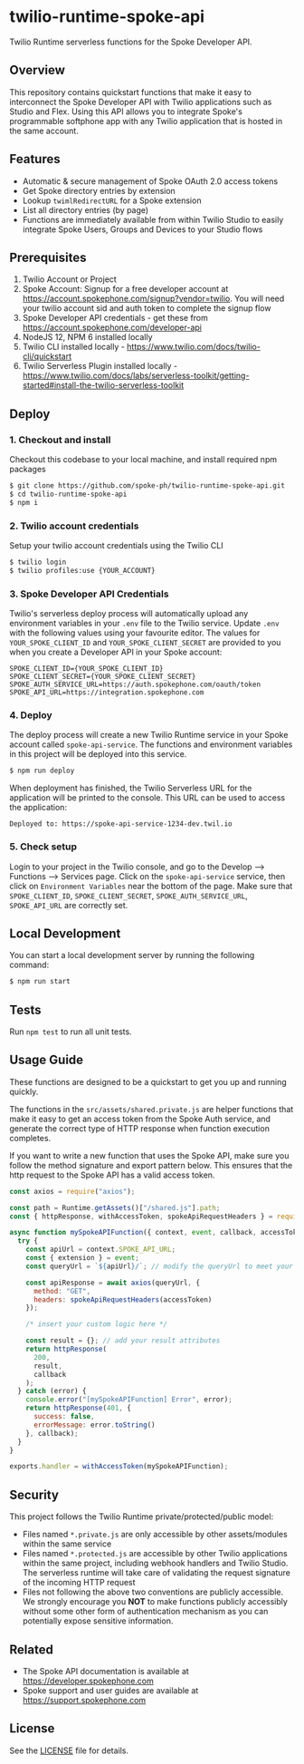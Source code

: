 # twilio-runtime-spoke-api
Twilio Runtime serverless functions for the Spoke Developer API.

## Overview
This repository contains quickstart functions that make it easy to interconnect the Spoke Developer API with Twilio applications such as Studio and Flex. Using this API allows you to integrate Spoke's programmable softphone app with any Twilio application that is hosted in the same account.

## Features

* Automatic & secure management of Spoke OAuth 2.0 access tokens
* Get Spoke directory entries by extension
* Lookup `twimlRedirectURL` for a Spoke extension
* List all directory entries (by page)
* Functions are immediately available from within Twilio Studio to easily integrate Spoke Users, Groups and Devices to your Studio flows

## Prerequisites

1. Twilio Account or Project
2. Spoke Account: Signup for a free developer account at https://account.spokephone.com/signup?vendor=twilio. You will need your twilio account sid and auth token to complete the signup flow
3. Spoke Developer API credentials - get these from https://account.spokephone.com/developer-api
4. NodeJS 12, NPM 6 installed locally
5. Twilio CLI installed locally - https://www.twilio.com/docs/twilio-cli/quickstart
6. Twilio Serverless Plugin installed locally - https://www.twilio.com/docs/labs/serverless-toolkit/getting-started#install-the-twilio-serverless-toolkit

## Deploy

### 1. Checkout and install

Checkout this codebase to your local machine, and install required npm packages

```bash
$ git clone https://github.com/spoke-ph/twilio-runtime-spoke-api.git
$ cd twilio-runtime-spoke-api
$ npm i
```

### 2. Twilio account credentials

Setup your twilio account credentials using the Twilio CLI

```bash
$ twilio login
$ twilio profiles:use {YOUR_ACCOUNT}
```

### 3. Spoke Developer API Credentials

Twilio's serverless deploy process will automatically upload any environment variables in your `.env` file to the Twilio service. Update `.env` with the following values using your favourite editor. The values for `YOUR_SPOKE_CLIENT_ID` and `YOUR_SPOKE_CLIENT_SECRET` are provided to you when you create a Developer API in your Spoke account:

```
SPOKE_CLIENT_ID={YOUR_SPOKE_CLIENT_ID}
SPOKE_CLIENT_SECRET={YOUR_SPOKE_CLIENT_SECRET}
SPOKE_AUTH_SERVICE_URL=https://auth.spokephone.com/oauth/token
SPOKE_API_URL=https://integration.spokephone.com
```

### 4. Deploy

The deploy process will create a new Twilio Runtime service in your Spoke account called `spoke-api-service`.  The functions and environment variables in this project will be deployed into this service.

```bash
$ npm run deploy
```
When deployment has finished, the Twilio Serverless URL for the application will be printed to the console. This URL can be used to access the application:

`Deployed to: https://spoke-api-service-1234-dev.twil.io`

### 5. Check setup

Login to your project in the Twilio console, and go to the Develop --> Functions --> Services page. Click on the `spoke-api-service` service, then click on `Environment Variables` near the bottom of the page. Make sure that `SPOKE_CLIENT_ID`, `SPOKE_CLIENT_SECRET`, `SPOKE_AUTH_SERVICE_URL`, `SPOKE_API_URL` are correctly set.

## Local Development
You can start a local development server by running the following command:

```bash
$ npm run start
```

## Tests
Run `npm test` to run all unit tests.

## Usage Guide

These functions are designed to be a quickstart to get you up and running quickly.

The functions in the `src/assets/shared.private.js` are helper functions that make it easy to get an access token from the Spoke Auth service, and generate the correct type of HTTP response when function execution completes.

If you want to write a new function that uses the Spoke API, make sure you follow the method signature and export pattern below. This ensures that the http request to the Spoke API has a valid access token.

```javascript
const axios = require("axios");

const path = Runtime.getAssets()["/shared.js"].path;
const { httpResponse, withAccessToken, spokeApiRequestHeaders } = require(path);

async function mySpokeAPIFunction({ context, event, callback, accessToken }) {
  try {
    const apiUrl = context.SPOKE_API_URL;
    const { extension } = event;
    const queryUrl = `${apiUrl}/`; // modify the queryUrl to meet your own requirements

    const apiResponse = await axios(queryUrl, {
      method: "GET",
      headers: spokeApiRequestHeaders(accessToken)
    });

    /* insert your custom logic here */

    const result = {}; // add your result attributes
    return httpResponse(
      200,
      result,
      callback
    );
  } catch (error) {
    console.error("[mySpokeAPIFunction] Error", error);
    return httpResponse(401, {
      success: false,
      errorMessage: error.toString()
    }, callback);
  }
}

exports.handler = withAccessToken(mySpokeAPIFunction);
```

## Security

This project follows the Twilio Runtime private/protected/public model:

* Files named `*.private.js` are only accessible by other assets/modules within the same service
* Files named `*.protected.js` are accessible by other Twilio applications within the same project, including webhook handlers and Twilio Studio.  The serverless runtime will take care of validating the request signature of the incoming HTTP request
* Files not following the above two conventions are publicly accessible. We strongly encourage you **NOT** to make functions publicly accessibly without some other form of authentication mechanism as you can potentially expose sensitive information.

## Related

* The Spoke API documentation is available at https://developer.spokephone.com
* Spoke support and user guides are available at https://support.spokephone.com

## License

See the [LICENSE](LICENSE) file for details.
